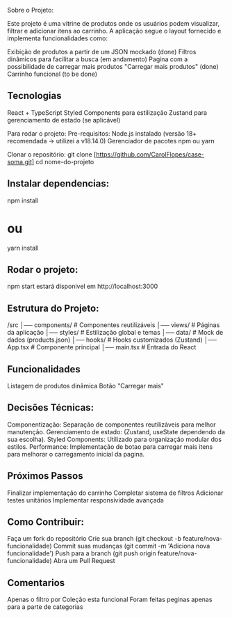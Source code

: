 Sobre o Projeto:

Este projeto é uma vitrine de produtos onde os usuários podem visualizar, filtrar e adicionar itens ao carrinho. A aplicação segue o layout fornecido e implementa funcionalidades como:

Exibição de produtos a partir de um JSON mockado (done)
Filtros dinâmicos para facilitar a busca (em andamento)
Pagina com a possibilidade de carregar mais produtos "Carregar mais produtos" (done)
Carrinho funcional (to be done)

## Tecnologias

React + TypeScript
Styled Components para estilização
Zustand para gerenciamento de estado (se aplicável)

Para rodar o projeto:
Pre-requisitos:
Node.js instalado (versão 18+ recomendada -> utilizei a v18.14.0)
Gerenciador de pacotes npm ou yarn

Clonar o repositório:
git clone [https://github.com/CarolFlopes/case-soma.git]
cd nome-do-projeto

## Instalar dependencias:

npm install

# ou

yarn install

## Rodar o projeto:

npm start
estará disponivel em http://localhost:3000

## Estrutura do Projeto:

/src
│── components/ # Componentes reutilizáveis
│── views/ # Páginas da aplicação
│── styles/ # Estilização global e temas
│── data/ # Mock de dados (products.json)
│── hooks/ # Hooks customizados (Zustand)
│── App.tsx # Componente principal
│── main.tsx # Entrada do React

## Funcionalidades

Listagem de produtos dinâmica
Botão "Carregar mais"

## Decisões Técnicas:

Componentização: Separação de componentes reutilizáveis para melhor manutenção.
Gerenciamento de estado: (Zustand, useState dependendo da sua escolha).
Styled Components: Utilizado para organização modular dos estilos.
Performance: Implementação de botao para carregar mais itens para melhorar o carregamento inicial da pagina.

## Próximos Passos

Finalizar implementação do carrinho
Completar sistema de filtros
Adicionar testes unitários
Implementar responsividade avançada

## Como Contribuir:

Faça um fork do repositório
Crie sua branch (git checkout -b feature/nova-funcionalidade)
Commit suas mudanças (git commit -m 'Adiciona nova funcionalidade')
Push para a branch (git push origin feature/nova-funcionalidade)
Abra um Pull Request

## Comentarios

Apenas o filtro por Coleção esta funcional
Foram feitas peginas apenas para a parte de categorias
